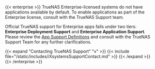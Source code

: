 &NewLine;

{{< enterprise >}}
TrueNAS Enterprise-licensed systems do not have applications available by default.
To enable applications as part of the Enterprise license, consult with the TrueNAS Support team.

Official TrueNAS support for Enterprise apps falls under two tiers: **Enterprise Deployment Support** and **Enterprise Application Support**.
Please review the [App Support Definitions](https://www.truenas.com/docs/truenasapps/#app-support-definitions) and consult with the TrueNAS Support Team for any further clarifications.

{{< expand "Contacting TrueNAS Support" "v" >}}
{{< include file="/static/includes/iXsystemsSupportContact.md" >}}
{{< /expand >}}
{{< /enterprise >}}

